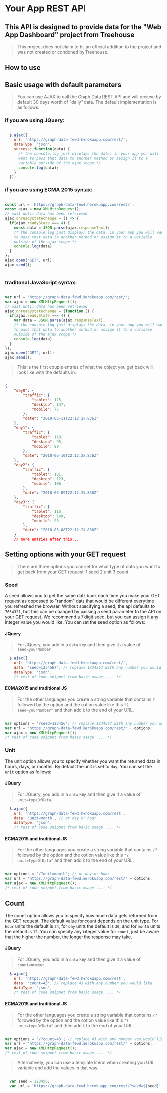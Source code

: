 # Your App REST API

## This API is designed to provide data for the "Web App Dashboard" project from Treehouse

> This project does not claim to be an official addition to the project and was not created or condoned by Treehouse.

## How to use

## Basic usage with default parameters

> You can use AJAX to call the Graph Data REST API and will recieve by default 30 days worth of "daily" data. The default implementation is as follows:

### if you are using JQuery:

``` JavaScript

  $.ajax({
    url: 'https://graph-data-fewd.herokuapp.com/rest/',
    dataType: 'json',
    success: function(data) {
      /* the console.log just displays the data, in your app you will 
      want to pass that data to another method or assign it to a 
      variable outside of the ajax scope */
      console.log(data);
    }
  });

```

### if you are using ECMA 2015 syntax:

``` JavaScript

const url = 'https://graph-data-fewd.herokuapp.com/rest/';
const ajax = new XMLHttpRequest();	
// wait until data has been retrieved
ajax.onreadystatechange = () => {
  if(ajax.readyState === 4) {
    const data = JSON.parse(ajax.responseText);
    /* the console.log just displays the data, in your app you will want 
    to pass that data to another method or assign it to a variable 
    outside of the ajax scope */
    console.log(data)
  }
};
ajax.open('GET', url);
ajax.send();
  
```

### traditonal JavaScript syntax:

``` JavaScript

var url = 'https://graph-data-fewd.herokuapp.com/rest/';
var ajax = new XMLHttpRequest();	
// wait until data has been retrieved
ajax.onreadystatechange = (function () {
  if(ajax.readyState === 4) {
    var data = JSON.parse(ajax.responseText);
    /* the console.log just displays the data, in your app you will want 
    to pass that data to another method or assign it to a variable 
    outside of the ajax scope */
    console.log(data)
  }
});
ajax.open('GET', url);
ajax.send();

```

> This is the first couple entries of what the object you get back will look like with the defaults in:

``` Json

{
    "day0": {
        "traffic": {
            "tablet": 125,
            "desktop": 137,
            "mobile": 77
        },
        "date": "2018-05-11T22:12:25.836Z"
    },
    "day1": {
        "traffic": {
            "tablet": 118,
            "desktop": 95,
            "mobile": 89
        },
        "date": "2018-05-10T22:12:25.836Z"
    },
    "day2": {
        "traffic": {
            "tablet": 101,
            "desktop": 123,
            "mobile": 106
        },
        "date": "2018-05-09T22:12:25.836Z"
    },
    "day3": {
        "traffic": {
            "tablet": 116,
            "desktop": 149,
            "mobile": 98
        },
        "date": "2018-05-08T22:12:25.836Z"
    } 
    // more entries after this...

```

## Setting options with your GET request

> There are three options you can set for what type of data you want to get back from your GET request. 
1 seed
2 unit
3 count

### Seed

 A seed allows you to get the same data back each time you make your GET request as oppossed to "random" data that would be different everytime you refreshed the browser. Without specifying a seed, the api defaults to `7654321`, but this can be changed by passing a seed parameter to the API on your GET request. We recommend a 7 digit seed, but you can assign it any integer value you would like. You can set the seed option as follows:

#### JQuery 

> For JQuery, you add in a `data` key and then give it a value of `seed=yourNumber`

``` JavaScript
  $.ajax({
    url: 'https://graph-data-fewd.herokuapp.com/rest/',
    data: 'seed=1234567', // replace 1234567 with any number you would like
    dataType: 'json',
    /* rest of code snippet from basic usage .... */

```

#### ECMA2015 and traditional JS

> For the other languages you create a string variable that contains `?` followed by the option and the option value like this `"?seed=yourNumber"` and then add it to the end of your URL.

``` JavaScript

var options = '?seed=123456'; // replace 1234567 with any number you would like
var url = 'https://graph-data-fewd.herokuapp.com/rest/' + options;
var ajax = new XMLHttpRequest();	
/* rest of code snippet from basic usage .... */

```

### Unit

The unit option allows you to specify whether you want the returned data in hours, days, or months. By default the unit is set to `day`. You can set the `unit` option as follows:

#### JQuery 

> For JQuery, you add in a `data` key and then give it a value of `unit=typeOfData`.

``` JavaScript
  $.ajax({
    url: 'https://graph-data-fewd.herokuapp.com/rest',
    data: 'unit=month', // or day or hour
    dataType: 'json',
    /* rest of code snippet from basic usage .... */

```

#### ECMA2015 and traditional JS

> For the other languages you create a string variable that contains `/?` followed by the option and the option value like this `"?unit=typeOfData"` and then add it to the end of your URL.

``` JavaScript

var options = '/?unit=month'; // or day or hour
var url = 'https://graph-data-fewd.herokuapp.com/rest/' + options;
var ajax = new XMLHttpRequest();	
/* rest of code snippet from basic usage .... */

```

## Count

The count option allows you to specify how much data gets returned from the GET request. The default value for count depends on the unit type. For `hour` units the default is `24`, for `day` units the default is `30`, and for `month` units the default is `12`. You can specify any integer value for `count`, just be aware that the higher the number, the longer the response may take.

#### JQuery 

> For JQuery, you add in a `data` key and then give it a value of `count=number`.

``` JavaScript
  $.ajax({
    url: 'https://graph-data-fewd.herokuapp.com/rest',
    data: 'count=43', // replace 43 with any number you would like
    dataType: 'json',
    /* rest of code snippet from basic usage .... */

```

#### ECMA2015 and traditional JS

> For the other languages you create a string variable that contains `/?` followed by the option and the option value like this `"?unit=typeOfData"` and then add it to the end of your URL.

``` JavaScript

var options = '/?count=43'; // replace 43 with any number you would like
var url = 'https://graph-data-fewd.herokuapp.com/rest/' + options;
var ajax = new XMLHttpRequest();	
/* rest of code snippet from basic usage .... */

```






> Alternatively, you can use a template literal when creating you URL variable and add the values in that way. 

``` JavaScript

  var seed = 123456;
  var url = `https://graph-data-fewd.herokuapp.com/rest/?seed=${seed}`;

```





